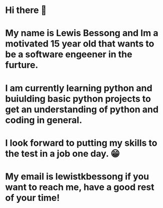 # Hi there 👋
# My name is Lewis Bessong and Im a motivated 15 year old that wants to be a software engeener in the furture.
# I am currently learning python and buiulding basic python projects to get an understanding of python and coding in general. 
# I look forward to putting my skills to the test in a job one day. 😁
# My email is lewistkbessong if you want to reach me, have a good rest of your time! 

